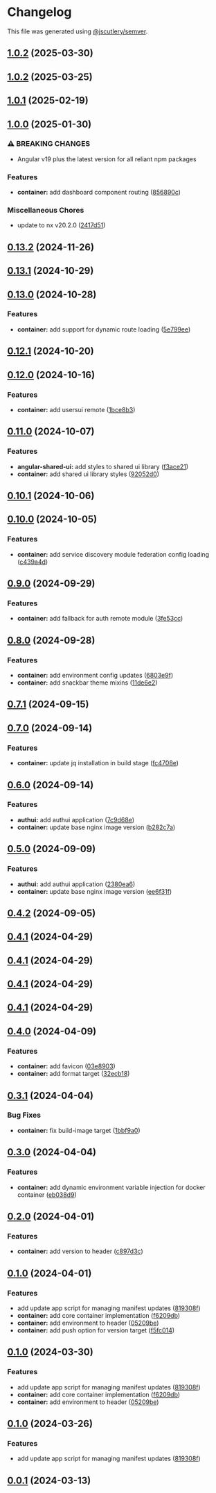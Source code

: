 # Changelog

This file was generated using [@jscutlery/semver](https://github.com/jscutlery/semver).

## [1.0.2](https://github.com/jdwillmsen/jdw/compare/container-1.0.1...container-1.0.2) (2025-03-30)

## [1.0.2](https://github.com/jdwillmsen/jdw/compare/container-1.0.1...container-1.0.2) (2025-03-25)

## [1.0.1](https://github.com/jdwillmsen/jdw/compare/container-1.0.0...container-1.0.1) (2025-02-19)

## [1.0.0](https://github.com/jdwillmsen/jdw/compare/container-0.13.2...container-1.0.0) (2025-01-30)

### ⚠ BREAKING CHANGES

- Angular v19 plus the latest version for all reliant npm packages

### Features

- **container:** add dashboard component routing ([856890c](https://github.com/jdwillmsen/jdw/commit/856890c4ecb32ff122ad4b881e6c3dd438bbb32b))

### Miscellaneous Chores

- update to nx v20.2.0 ([2417d51](https://github.com/jdwillmsen/jdw/commit/2417d51babf7809e49c778b740b6b2c8a815a226))

## [0.13.2](https://github.com/jdwillmsen/jdw/compare/container-0.13.1...container-0.13.2) (2024-11-26)

## [0.13.1](https://github.com/jdwillmsen/jdw/compare/container-0.13.0...container-0.13.1) (2024-10-29)

## [0.13.0](https://github.com/jdwillmsen/jdw/compare/container-0.12.1...container-0.13.0) (2024-10-28)

### Features

- **container:** add support for dynamic route loading ([5e799ee](https://github.com/jdwillmsen/jdw/commit/5e799eeb6f668f997de0faf08f3e3dce73602054))

## [0.12.1](https://github.com/jdwillmsen/jdw/compare/container-0.12.0...container-0.12.1) (2024-10-20)

## [0.12.0](https://github.com/jdwillmsen/jdw/compare/container-0.11.0...container-0.12.0) (2024-10-16)

### Features

- **container:** add usersui remote ([1bce8b3](https://github.com/jdwillmsen/jdw/commit/1bce8b346195362d3ee9889b33c5d0d90bc452ef))

## [0.11.0](https://github.com/jdwillmsen/jdw/compare/container-0.10.1...container-0.11.0) (2024-10-07)

### Features

- **angular-shared-ui:** add styles to shared ui library ([f3ace21](https://github.com/jdwillmsen/jdw/commit/f3ace21fe250079f39adb6503de5924a29fc3ae3))
- **container:** add shared ui library styles ([92052d0](https://github.com/jdwillmsen/jdw/commit/92052d041fd6fe38f0287b027e91e00e83142b5d))

## [0.10.1](https://github.com/jdwillmsen/jdw/compare/container-0.10.0...container-0.10.1) (2024-10-06)

## [0.10.0](https://github.com/jdwillmsen/jdw/compare/container-0.9.0...container-0.10.0) (2024-10-05)

### Features

- **container:** add service discovery module federation config loading ([c439a4d](https://github.com/jdwillmsen/jdw/commit/c439a4dc62c77a5c55ff154988d3754757274034))

## [0.9.0](https://github.com/jdwillmsen/jdw/compare/container-0.8.0...container-0.9.0) (2024-09-29)

### Features

- **container:** add fallback for auth remote module ([3fe53cc](https://github.com/jdwillmsen/jdw/commit/3fe53cc42addc7e9d3c486c8e5ba58fd1561e688))

## [0.8.0](https://github.com/jdwillmsen/jdw/compare/container-0.7.1...container-0.8.0) (2024-09-28)

### Features

- **container:** add environment config updates ([6803e9f](https://github.com/jdwillmsen/jdw/commit/6803e9f58ce36ab443f11e4b688f95b48e44d452))
- **container:** add snackbar theme mixins ([11de6e2](https://github.com/jdwillmsen/jdw/commit/11de6e236c15b0d62f4ff26e6cd99c2e9f95f937))

## [0.7.1](https://github.com/jdwillmsen/jdw/compare/container-0.7.0...container-0.7.1) (2024-09-15)

## [0.7.0](https://github.com/jdwillmsen/jdw/compare/container-0.6.0...container-0.7.0) (2024-09-14)

### Features

- **container:** update jq installation in build stage ([fc4708e](https://github.com/jdwillmsen/jdw/commit/fc4708ea1b9707ed186b03a02abcbf29a890464c))

## [0.6.0](https://github.com/jdwillmsen/jdw/compare/container-0.5.0...container-0.6.0) (2024-09-14)

### Features

- **authui:** add authui application ([7c9d68e](https://github.com/jdwillmsen/jdw/commit/7c9d68eb5b92d202d4e39e0599f2649e0cc683ad))
- **container:** update base nginx image version ([b282c7a](https://github.com/jdwillmsen/jdw/commit/b282c7a91a3ab2eda09c19dc1247a394c68a1c01))

## [0.5.0](https://github.com/jdwillmsen/jdw/compare/container-0.4.2...container-0.5.0) (2024-09-09)

### Features

- **authui:** add authui application ([2380ea6](https://github.com/jdwillmsen/jdw/commit/2380ea6dd087859ba8f862d46b7b77cd984918e7))
- **container:** update base nginx image version ([ee6f31f](https://github.com/jdwillmsen/jdw/commit/ee6f31f86ef4d19a1ac646ffdea5317c061a0a69))

## [0.4.2](https://github.com/jdwillmsen/jdw/compare/container-0.4.1...container-0.4.2) (2024-09-05)

## [0.4.1](https://github.com/jdwillmsen/jdw/compare/container-0.4.0...container-0.4.1) (2024-04-29)

## [0.4.1](https://github.com/jdwillmsen/jdw/compare/container-0.4.0...container-0.4.1) (2024-04-29)

## [0.4.1](https://github.com/jdwillmsen/jdw/compare/container-0.4.0...container-0.4.1) (2024-04-29)

## [0.4.1](https://github.com/jdwillmsen/jdw/compare/container-0.4.0...container-0.4.1) (2024-04-29)

## [0.4.0](https://github.com/jdwillmsen/jdw/compare/container-0.3.1...container-0.4.0) (2024-04-09)

### Features

- **container:** add favicon ([03e8903](https://github.com/jdwillmsen/jdw/commit/03e8903fd04f7c65e3d25e5bc1d8b632f7ba87b6))
- **container:** add format target ([32ecb18](https://github.com/jdwillmsen/jdw/commit/32ecb188f3d8c7a57d63ceb6cc8102f9462818e3))

## [0.3.1](https://github.com/jdwillmsen/jdw/compare/container-0.3.0...container-0.3.1) (2024-04-04)

### Bug Fixes

- **container:** fix build-image target ([1bbf9a0](https://github.com/jdwillmsen/jdw/commit/1bbf9a043b91dfb92ba366d703cb48c4d47bb092))

## [0.3.0](https://github.com/jdwillmsen/jdw/compare/container-0.2.0...container-0.3.0) (2024-04-04)

### Features

- **container:** add dynamic environment variable injection for docker container ([eb038d9](https://github.com/jdwillmsen/jdw/commit/eb038d9284d9a80a2f57177cf2a8e8b180c6f00c))

## [0.2.0](https://github.com/jdwillmsen/jdw/compare/container-0.1.0...container-0.2.0) (2024-04-01)

### Features

- **container:** add version to header ([c897d3c](https://github.com/jdwillmsen/jdw/commit/c897d3ca198142fdfa0d55085732063b90a9749d))

## [0.1.0](https://github.com/jdwillmsen/jdw/compare/container-0.0.0...container-0.1.0) (2024-04-01)

### Features

- add update app script for managing manifest updates ([819308f](https://github.com/jdwillmsen/jdw/commit/819308f1cab1cf22afd6c06434ebcd33d0fba472))
- **container:** add core container implementation ([f6209db](https://github.com/jdwillmsen/jdw/commit/f6209db52b292c8ecefcd6da237e32e75b93d760))
- **container:** add environment to header ([05209be](https://github.com/jdwillmsen/jdw/commit/05209bea12b62bf94a3e3a2a5f84f3a14e371bf2))
- **container:** add push option for version target ([f5fc014](https://github.com/jdwillmsen/jdw/commit/f5fc0143f5b46f5bd301c28f01dc504cd1b03c5e))

## [0.1.0](https://github.com/jdwillmsen/jdw/compare/container-0.0.0...container-0.1.0) (2024-03-30)

### Features

- add update app script for managing manifest updates ([819308f](https://github.com/jdwillmsen/jdw/commit/819308f1cab1cf22afd6c06434ebcd33d0fba472))
- **container:** add core container implementation ([f6209db](https://github.com/jdwillmsen/jdw/commit/f6209db52b292c8ecefcd6da237e32e75b93d760))
- **container:** add environment to header ([05209be](https://github.com/jdwillmsen/jdw/commit/05209bea12b62bf94a3e3a2a5f84f3a14e371bf2))

## [0.1.0](https://github.com/jdwillmsen/jdw/compare/container-0.0.0...container-0.1.0) (2024-03-26)

### Features

- add update app script for managing manifest updates ([819308f](https://github.com/jdwillmsen/jdw/commit/819308f1cab1cf22afd6c06434ebcd33d0fba472))

## [0.0.1](/jdwillmsen/jdw/compare/container-0.0.0...container-0.0.1) (2024-03-13)
